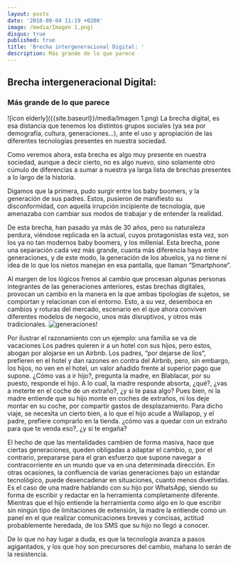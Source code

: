 ```yaml
---
layout: posts
date: '2018-09-04 11:19 +0200'
image: /media/Imagen 1.png)
disqus: true
published: true
title: 'Brecha intergeneracional Digital: '
description: Más grande de lo que parece
---
```

## Brecha intergeneracional Digital: 

### Más grande de lo que parece

![icon elderly]({{site.baseurl}}/media/Imagen 1.png)
La brecha digital, es esa distancia que tenemos los distintos grupos sociales (ya sea por demografía, cultura, generaciones…), ante el uso y apropiación de las diferentes tecnologías presentes en nuestra sociedad.

Como veremos ahora, esta brecha es algo muy presente en nuestra sociedad, aunque a decir cierto, no es algo nuevo, sino solamente otro cúmulo de diferencias a sumar a nuestra ya larga lista de brechas presentes a lo largo de la historia.

Digamos que la primera, pudo surgir entre los baby boomers, y la generación de sus padres. Estos, pusieron de manifiesto su disconformidad, con aquella irrupción incipiente de tecnología, que amenazaba con cambiar sus modos de trabajar y de entender la realidad.

De esta brecha, han pasado ya más de 30 años, pero su naturaleza perdura, viéndose replicada en la actual, cuyos protagonistas esta vez, son los ya no tan modernos baby boomers, y los millenial. 
Esta brecha, pone una separación cada vez más grande, cuanta más diferencia haya entre generaciones, y de este modo, la generación de los abuelos, ya no tiene ni idea de lo que los nietos manejan en esa pantalla, que llaman “Smartphone”.

Al margen de los lógicos frenos al cambio que procesan algunas personas integrantes de las generaciones anteriores, estas brechas digitales, provocan un cambio en la manera en la que ambas tipologías de sujetos, se comportan y relacionan con el entorno. 
Esto, a su vez, desemboca en cambios y roturas del mercado, escenario en el que ahora conviven diferentes modelos de negocio, unos más disruptivos, y otros más tradicionales.
![generaciones]({{site.baseurl}}/media/7223135722_34802d94e8_b.jpg)!


Por ilustrar el razonamiento con un ejemplo: una familia se va de vacaciones
Los padres quieren ir a un hotel con sus hijos, pero estos, abogan por alojarse en un Airbnb. Los padres, “por dejarse de líos”, prefieren en el hotel y dan razones en contra del Airbnb, pero, sin embargo, los hijos, no ven en el hotel, un valor añadido frente al superior pago que supone.
¿Cómo vas a ir hijo?, pregunta la madre, en Blablacar, por su puesto, responde el hijo. A lo cual, la madre responde absorta, ¿qué?, ¿vas a meterte en el coche de un extraño?, ¿y si te pasa algo? 
Pues bien, ni la madre entiende que su hijo monte en coches de extraños, ni los deje montar en su coche, por compartir gastos de desplazamiento.
Para dicho viaje, se necesita un cierto bien, a lo que el hijo acude a Wallapop, y el padre, prefiere comprarlo en la tienda. ¿cómo vas a quedar con un extraño para que te venda eso?, ¿y si te engaña?

El hecho de que las mentalidades cambien de forma masiva, hace que ciertas generaciones, queden obligadas a adaptar el cambio, o, por el contrario, prepararse para el gran esfuerzo que supone navegar a contracorriente en un mundo que va en una determinada dirección.
En otras ocasiones, la confluencia de varias generaciones bajo un estándar tecnológico, puede desencadenar en situaciones, cuanto menos divertidas. Es el caso de una madre hablando con su hijo por WhatsApp, siendo su forma de escribir y redactar en la herramienta completamente diferente. Mientras que el hijo entiende la herramienta como algo en lo que escribir sin ningún tipo de limitaciones de extensión, la madre la entiende como un panel en el que realizar comunicaciones breves y concisas, actitud probablemente heredada, de los SMS que su hijo no llegó a conocer.

De lo que no hay lugar a duda, es que la tecnología avanza a pasos agigantados, y los que hoy son precursores del cambio, mañana lo serán de la resistencia.
